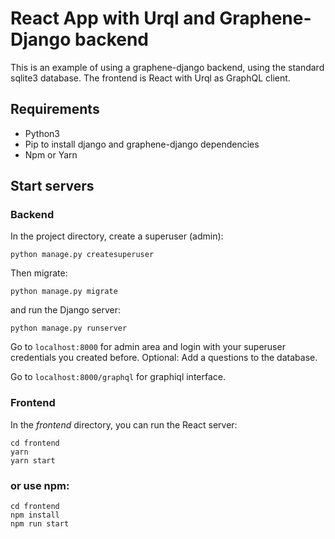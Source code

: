 # React App with Urql and Graphene-Django backend

This is an example of using a graphene-django backend, using the standard sqlite3 database. The frontend is React with Urql as GraphQL client.

## Requirements

- Python3
- Pip to install django and graphene-django dependencies
- Npm or Yarn

## Start servers

### Backend

In the project directory, create a superuser (admin):

`python manage.py createsuperuser`

Then migrate:

`python manage.py migrate`

and run the Django server:

`python manage.py runserver`

Go to `localhost:8000` for admin area and login with your superuser credentials you created before. Optional: Add a questions to the database.

Go to `localhost:8000/graphql` for graphiql interface.

### Frontend

In the _frontend_ directory, you can run the React server:

```
cd frontend
yarn
yarn start
```

### or use npm:

```
cd frontend
npm install
npm run start
```
